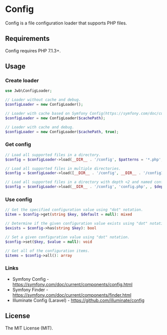 # Config

Config is a file configuration loader that supports PHP files.

## Requirements

Config requires PHP 7.1.3+.

## Usage

### Create loader

```php
use Jwb\ConfigLoader;

// Loader without cache and debug.
$configLoader = new ConfigLoader();

// Loader with cache based on Symfony Config(https://symfony.com/doc/current/components/config/caching.html).
$configLoader = new ConfigLoader($cachePath);

// Loader with cache and debug.
$configLoader = new ConfigLoader($cachePath, true);
```

### Get config

```php
// Load all supported files in a directory.
$config = $configLoader->load(__DIR__ . '/config', $patterns = '*.php', $depth = '<2');

// Load all supported files in multiple directories.
$config = $configLoader->load([__DIR__ . '/config', __DIR__ . '/config1']);

// Load all supported files in a directory with depth <2 and named config.php.
$config = $configLoader->load(__DIR__ . '/config', 'config.php', , $depth = '<2');
```

### Use config

```php
// Get the specified configuration value using "dot" notation.
$item = $config->get(string $key, $default = null): mixed

// Determine if the given configuration value exists using "dot" notation.
$exists = $config->has(string $key): bool

// Set a given configuration value using "dot" notation.
$config->set($key, $value = null): void

// Get all of the configuration items.
$items = $config->all(): array
```

### Links
* Symfony Config - https://symfony.com/doc/current/components/config.html
* Symfony Finder - https://symfony.com/doc/current/components/finder.html
* Illuminate Config (Laravel) - https://github.com/illuminate/config

## License

The MIT License (MIT).
